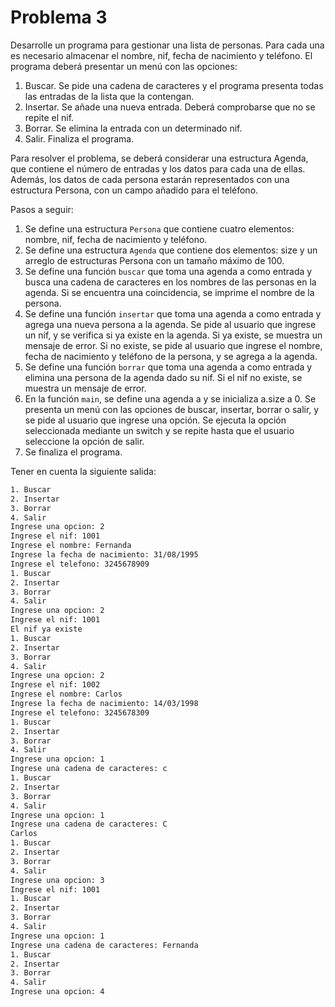 # Problema 3

Desarrolle un programa para gestionar una lista de personas. 
Para cada una es necesario almacenar el nombre, nif, fecha de nacimiento y teléfono. 
El programa deberá presentar un menú con las opciones:
1. Buscar. Se pide una cadena de caracteres y el programa presenta todas las entradas de la lista que la contengan. 
2. Insertar. Se añade una nueva entrada. Deberá comprobarse que no se repite el nif. 
3. Borrar. Se elimina la entrada con un determinado nif. 
4. Salir. Finaliza el programa. 

Para resolver el problema, se deberá considerar una estructura Agenda, que contiene el número de entradas y los datos para cada una de ellas. 
Además, los datos de cada persona estarán representados con una estructura Persona, con un campo añadido para el teléfono.


Pasos a seguir:

1. Se define una estructura ```Persona``` que contiene cuatro elementos: nombre, nif, fecha de nacimiento y teléfono.
2. Se define una estructura ```Agenda``` que contiene dos elementos: size y un arreglo de estructuras Persona con un tamaño máximo de 100.
3. Se define una función ```buscar``` que toma una agenda a como entrada y busca una cadena de caracteres en los nombres de las personas en la agenda. Si se encuentra una coincidencia, se imprime el nombre de la persona.
4. Se define una función ```insertar``` que toma una agenda a como entrada y agrega una nueva persona a la agenda. Se pide al usuario que ingrese un nif, y se verifica si ya existe en la agenda. Si ya existe, se muestra un mensaje de error. Si no existe, se pide al usuario que ingrese el nombre, fecha de nacimiento y teléfono de la persona, y se agrega a la agenda.
5. Se define una función ```borrar``` que toma una agenda a como entrada y elimina una persona de la agenda dado su nif. Si el nif no existe, se muestra un mensaje de error.
6. En la función ```main```, se define una agenda a y se inicializa a.size a 0. Se presenta un menú con las opciones de buscar, insertar, borrar o salir, y se pide al usuario que ingrese una opción. Se ejecuta la opción seleccionada mediante un switch y se repite hasta que el usuario seleccione la opción de salir.
7. Se finaliza el programa.

Tener en cuenta la siguiente salida:

```bash
1. Buscar
2. Insertar
3. Borrar
4. Salir
Ingrese una opcion: 2
Ingrese el nif: 1001
Ingrese el nombre: Fernanda
Ingrese la fecha de nacimiento: 31/08/1995
Ingrese el telefono: 3245678909
1. Buscar
2. Insertar
3. Borrar
4. Salir
Ingrese una opcion: 2
Ingrese el nif: 1001
El nif ya existe
1. Buscar
2. Insertar
3. Borrar
4. Salir
Ingrese una opcion: 2
Ingrese el nif: 1002
Ingrese el nombre: Carlos
Ingrese la fecha de nacimiento: 14/03/1998
Ingrese el telefono: 3245678309
1. Buscar
2. Insertar
3. Borrar
4. Salir
Ingrese una opcion: 1
Ingrese una cadena de caracteres: c
1. Buscar
2. Insertar
3. Borrar
4. Salir
Ingrese una opcion: 1
Ingrese una cadena de caracteres: C  
Carlos
1. Buscar
2. Insertar
3. Borrar
4. Salir
Ingrese una opcion: 3
Ingrese el nif: 1001
1. Buscar
2. Insertar
3. Borrar
4. Salir
Ingrese una opcion: 1
Ingrese una cadena de caracteres: Fernanda
1. Buscar
2. Insertar
3. Borrar
4. Salir
Ingrese una opcion: 4
```